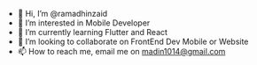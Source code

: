 - 👋 Hi, I’m @ramadhinzaid
- 👀 I’m interested in Mobile Developer
- 🌱 I’m currently learning Flutter and React
- 💞️ I’m looking to collaborate on FrontEnd Dev Mobile or Website
- 📫 How to reach me, email me on madin1014@gmail.com

<!---
ramadhinzaid/ramadhinzaid is a ✨ special ✨ repository because its `README.md` (this file) appears on your GitHub profile.
You can click the Preview link to take a look at your changes.
--->
